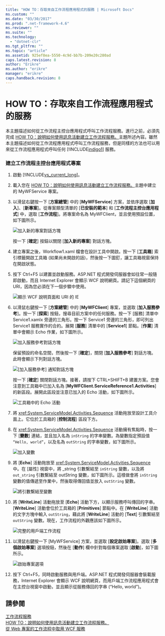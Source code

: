 ```yaml
---
title: "HOW TO：存取來自工作流程應用程式的服務 | Microsoft Docs"
ms.custom: ""
ms.date: "03/30/2017"
ms.prod: ".net-framework-4.6"
ms.reviewer: ""
ms.suite: ""
ms.technology: 
  - "dotnet-clr"
ms.tgt_pltfrm: ""
ms.topic: "article"
ms.assetid: 925ef8ea-5550-4c9d-bb7b-209e20c280ad
caps.latest.revision: 8
author: "Erikre"
ms.author: "erikre"
manager: "erikre"
caps.handback.revision: 8
---
```

# HOW TO：存取來自工作流程應用程式的服務
本主題描述如何從工作流程主控台應用程式呼叫工作流程服務。進行之前，必須先完成 [HOW TO：說明如何使用訊息活動建立工作流程服務。](../../../../docs/framework/wcf/feature-details/how-to-create-a-workflow-service-with-messaging-activities.md)主題所述內容。雖然本主題描述如何從工作流程應用程式呼叫工作流程服務，但是同樣的方法也可以用來從工作流程應用程式呼叫任何 [!INCLUDE[indigo1](../../../../includes/indigo1-md.md)] 服務。  
  
### 建立工作流程主控台應用程式專案  
  
1.  啟動 [!INCLUDE[vs_current_long](../../../../includes/vs-current-long-md.md)]。  
  
2.  載入您在 [HOW TO：說明如何使用訊息活動建立工作流程服務。](../../../../docs/framework/wcf/feature-details/how-to-create-a-workflow-service-with-messaging-activities.md)主題中建立的 MyWFService 專案。  
  
3.  以滑鼠右鍵按一下 \[**方案總管**\] 中的 \[**MyWFService**\] 方案，並依序選取 \[**加入**\]、\[**新專案**\]。從專案類型清單的 \[**已安裝的範本**\] 和 \[**工作流程主控台應用程式**\] 中，選取 \[**工作流程**\]。將專案命名為 MyWFClient，並且使用預設位置，如下圖所示。  
  
     ![加入新的專案對話方塊](../../../../docs/framework/wcf/feature-details/media/addnewprojectdlg.JPG "AddNewProjectDlg")  
  
     按一下 \[**確定**\] 按鈕以關閉 \[**加入新的專案**\] 對話方塊。  
  
4.  建立專案之後，Workflow1.xaml 檔會在設計工具中開啟。按一下 \[**工具箱**\] 索引標籤開啟工具箱 \(如果尚未開啟的話\)，然後按一下圖釘，讓工具箱視窗保持在開啟狀態。  
  
5.  按下 Ctrl\+F5 以建置並啟動服務。ASP.NET 程式開發伺服器會如往常一般隨即啟動，而且 Internet Explorer 會顯示 WCF 說明網頁。請記下這個網頁的 URI，因為您必須在下一個步驟中使用。  
  
     ![顯示 WCF 說明頁面和 URI 的 IE](../../../../docs/framework/wcf/feature-details/media/iewcfhelppagewuri.JPG "IEWCFHelpPageWURI")  
  
6.  以滑鼠右鍵按一下 \[**方案總管**\] 中的 \[**MyWFClient**\] 專案，並選取 \[**加入服務參考**\]。按一下 \[**探索**\] 按鈕，搜尋目前方案中的任何服務。按一下 \[服務\] 清單中 Service1.xamlx 旁邊的三角形。按一下 Service1 旁邊的三角形，即可列出 Service1 服務實作的合約。展開 \[**服務**\] 清單中的 \[**Service1**\] 節點。\[**作業**\] 清單中會顯示 Echo 作業，如下圖所示。  
  
     ![加入服務參考對話方塊](../../../../docs/framework/wcf/feature-details/media/addservicereference.JPG "AddServiceReference")  
  
     保留預設的命名空間，然後按一下 \[**確定**\]，關閉 \[**加入服務參考**\] 對話方塊。此時會顯示下列對話方塊。  
  
     ![&#91;加入服務參考&#93; 通知對話方塊](../../../../docs/framework/wcf/feature-details/media/asrdlg.JPG "ASRDlg")  
  
     按一下 \[**確定**\] 關閉對話方塊。接著，請按下 CTRL\+SHIFT\+B 建置方案。您會注意到工具箱中已加入名為 \[**MyWFClient.ServiceReference1.Activities**\] 的新區段。展開此區段並注意已加入的 Echo 活動，如下圖所示。  
  
     ![工具箱中的 Echo 活動](../../../../docs/framework/wcf/feature-details/media/echoactivity.JPG "EchoActivity")  
  
7.  將 <xref:System.ServiceModel.Activities.Sequence> 活動拖放至設計工具介面上。它位於工具箱的 \[**控制流程**\] 區段下方。  
  
8.  在 <xref:System.ServiceModel.Activities.Sequence> 活動擁有焦點時，按一下 \[**變數**\] 連結，並且加入名為 `inString` 的字串變數。為變數指定預設值 `“Hello, world”`，以及名為 `outString` 的字串變數，如下圖所示。  
  
     ![加入變數](../../../../docs/framework/wcf/feature-details/media/instringvar.JPG "inStringVar")  
  
9. 將 \[**Echo**\] 活動拖放至 <xref:System.ServiceModel.Activities.Sequence> 中。在 \[屬性\] 視窗中，將 \_string 引數繫結至 `inString` 變數，以及將 `out_string` 引數繫結至 outString 變數，如下圖所示。這樣做會將 `inString` 變數的值傳遞至作業中，然後取得傳回值並放入 `outString` 變數。  
  
     ![將引數繫結至變數](../../../../docs/framework/wcf/feature-details/media/argumentbind.JPG "ArgumentBind")  
  
10. 將 \[**WriteLine**\] 活動拖放至 \[**Echo**\] 活動下方，以顯示服務呼叫傳回的字串。\[**WriteLine**\] 活動會位於工具箱的 \[**Primitives**\] 節點中。在 \[**WriteLine**\] 活動的文字方塊中輸入 `outString`，藉此將 \[**WriteLine**\] 活動的 \[**Text**\] 引數繫結至 `outString` 變數。現在，工作流程的外觀應該如下圖所示。  
  
     ![完整的用戶端工作流程](../../../../docs/framework/wcf/feature-details/media/completeclientwf.JPG "CompleteClientWF")  
  
11. 以滑鼠右鍵按一下 \[MyWFService\] 方案，並選取 \[**設定啟始專案**\]。選取 \[**多個啟始專案**\] 選項按鈕，然後在 \[**動作**\] 欄中針對每個專案選取 \[**啟動**\]，如下圖所示。  
  
     ![啟始專案選項](../../../../docs/framework/wcf/feature-details/media/startupprojects.JPG "StartupProjects")  
  
12. 按下 Ctrl\+F5，同時啟動服務與用戶端。ASP.NET 程式開發伺服器會裝載服務，Internet Explorer 會顯示 WCF 說明網頁，而用戶端工作流程應用程式會在主控台視窗中啟動，並且顯示從服務傳回的字串 \(“Hello, world”\)。  
  
## 請參閱  
 [工作流程服務](../../../../docs/framework/wcf/feature-details/workflow-services.md)   
 [HOW TO：說明如何使用訊息活動建立工作流程服務。](../../../../docs/framework/wcf/feature-details/how-to-create-a-workflow-service-with-messaging-activities.md)   
 [從 Web 專案的工作流程中取用 WCF 服務](http://go.microsoft.com/fwlink/?LinkId=207725)